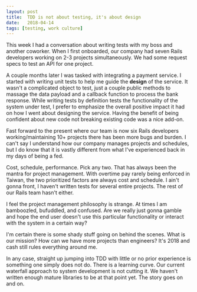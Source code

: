 ```yaml
---
layout: post
title:  TDD is not about testing, it's about design
date:   2018-04-14
tags: [testing, work culture]
---
```

This week I had a conversation about writing tests with my boss and
another coworker. When I first onboarded, our company had seven Rails
developers working on 2-3 projects simultaneously. We had some request
specs to test an API for one project.

A couple months later I was tasked with integrating a payment service. I
started with writing unit tests to help me guide the **design** of the
service. It wasn't a complicated object to test, just a couple public
methods to massage the data payload and a callback function to process
the bank response. While writing tests by definition tests the
functionality of the system under test, I prefer to emphasize the
overall positive impact it had on how I went about designing the
service. Having the benefit of being confident about new code not
breaking existing code was a nice add-on.

Fast forward to the present where our team is now six Rails developers
working/maintaining 10+ projects there has been more bugs and burden. I
can't say I understand how our company manages projects and schedules,
but I do know that it is vastly different from what I've experienced
back in my days of being a fed.

Cost, schedule, performance. Pick any two. That has always been the
mantra for project management. With overtime pay rarely being enforced
in Taiwan, the two prioritized factors are always cost and schedule. I
ain't gonna front, I haven't written tests for several entire projects.
The rest of our Rails team hasn't either.

I feel the project management philosophy is strange. At times I am
bamboozled, bufuddled, and confused. Are we really just gonna gamble and
hope the end user doesn't use this particular functionality or interact
with the system in a certain way?

I'm certain there is some shady stuff going on behind the scenes. What
is our mission? How can we have more projects than engineers? It's 2018
and cash still rules everything around me.

In any case, straight up jumping into TDD with little or no prior
experience is something one simply does not do. There is a learning
curve. Our current waterfall approach to system development is not
cutting it. We haven't written enough mature libraries to be at that
point yet. The story goes on and on.
